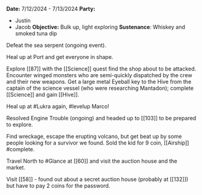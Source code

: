**Date:** 7/12/2024 - 7/13/2024
**Party:**
- Justin
- Jacob
**Objective:** Bulk up, light exploring
**Sustenance**: Whiskey and smoked tuna dip

Defeat the sea serpent (ongoing event).

Heal up at Port and get everyone in shape. 

Explore [[87]] with the [[Science]] quest find the shop about to be attacked. Encounter winged monsters who are semi-quickly dispatched by the crew and their new weapons. Get a large metal Eyeball key to the Hive from the captain of the science vessel (who were researching Mantadon); complete [[Science]] and gain [[Hive]].

Heal up at #Lukra again, #levelup  Marco! 

Resolved Engine Trouble (ongoing) and headed up to [[103]] to be prepared to explore. 

Find wreckage, escape the erupting volcano, but get beat up by some people looking for a survivor we found. Sold the kid for 9 coin, [[Airship]] #complete. 

Travel North to #Glance at [[60]] and visit the auction house and the market. 

Visit [[58]] - found out about a secret auction house (probably at [[132]]) but have to pay 2 coins for the password. 